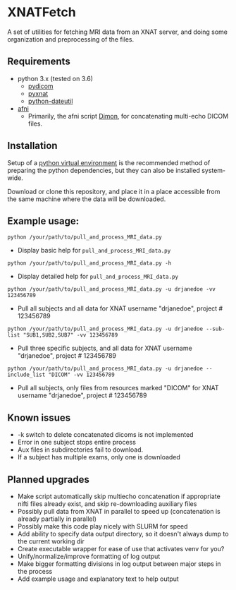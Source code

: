 # XNATFetch
A set of utilities for fetching MRI data from an XNAT server, and doing some organization and preprocessing of the files.

## Requirements
* python 3.x (tested on 3.6)
    * [pydicom](https://pypi.org/project/pydicom/)
    * [pyxnat](https://pypi.org/project/pyxnat/)
    * [python-dateutil](https://pypi.org/project/python-dateutil/)
* [afni](https://afni.nimh.nih.gov/)
    * Primarily, the afni script [Dimon](https://afni.nimh.nih.gov/pub/dist/doc/program_help/Dimon.html), for concatenating multi-echo DICOM files.

## Installation
Setup of a [python virtual environment](https://docs.python.org/3/tutorial/venv.html) is the recommended method of preparing the python dependencies, but they can also be installed system-wide.

Download or clone this repository, and place it in a place accessible from the same machine where the data will be downloaded.

## Example usage:
`python /your/path/to/pull_and_process_MRI_data.py`
* Display basic help for `pull_and_process_MRI_data.py`

`python /your/path/to/pull_and_process_MRI_data.py -h`
* Display detailed help for `pull_and_process_MRI_data.py`

`python /your/path/to/pull_and_process_MRI_data.py -u drjanedoe -vv 123456789`
* Pull all subjects and all data for XNAT username "drjanedoe", project # 123456789

`python /your/path/to/pull_and_process_MRI_data.py -u drjanedoe --sub-list "SUB1,SUB2,SUB7" -vv 123456789`
* Pull three specific subjects, and all data for XNAT username "drjanedoe", project # 123456789

`python /your/path/to/pull_and_process_MRI_data.py -u drjanedoe --include_list "DICOM" -vv 123456789`
* Pull all subjects, only files from resources marked "DICOM" for XNAT username "drjanedoe", project # 123456789

## Known issues
* -k switch to delete concatenated dicoms is not implemented
* Error in one subject stops entire process
* Aux files in subdirectories fail to download.
* If a subject has multiple exams, only one is downloaded

## Planned upgrades
* Make script automatically skip multiecho concatenation if appropriate nifti files already exist, and skip re-downloading auxiliary files
* Possibly pull data from XNAT in parallel to speed up (concatenation is already partially in parallel)
* Possibly make this code play nicely with SLURM for speed
* Add ability to specify data output directory, so it doesn't always dump to the current working dir
* Create executable wrapper for ease of use that activates venv for you?
* Unify/normalize/improve formatting of log output
* Make bigger formatting divisions in log output between major steps in the process
* Add example usage and explanatory text to help output
